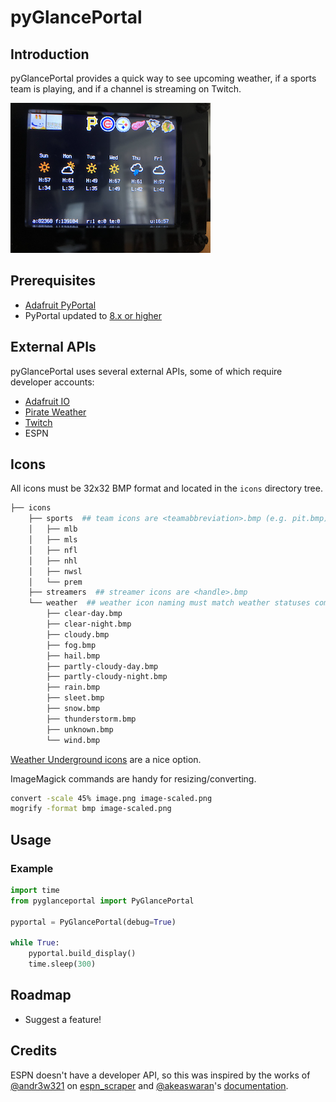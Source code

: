 pyGlancePortal
==============

## Introduction
pyGlancePortal provides a quick way to see upcoming weather, if a sports team is playing, and if a channel is streaming on Twitch.

![pyGlancePortal example](pyGlancePortal-example.png)

## Prerequisites
* [Adafruit PyPortal](https://www.adafruit.com/product/4116)
* PyPortal updated to [8.x or higher](https://circuitpython.org/board/pyportal/)

## External APIs
pyGlancePortal uses several external APIs, some of which require developer accounts:
* [Adafruit IO](https://io.adafruit.com/)
* [Pirate Weather](https://pirateweather.net)
* [Twitch](https://dev.twitch.tv/)
* ESPN

## Icons
All icons must be 32x32 BMP format and located in the `icons` directory tree.

```bash
├── icons
    ├── sports  ## team icons are <teamabbreviation>.bmp (e.g. pit.bmp)
    │   ├── mlb
    │   ├── mls
    │   ├── nfl
    │   ├── nhl
    │   ├── nwsl
    │   └── prem
    ├── streamers  ## streamer icons are <handle>.bmp
    └── weather  ## weather icon naming must match weather statuses coming from Pirate Weather
        ├── clear-day.bmp
        ├── clear-night.bmp
        ├── cloudy.bmp
        ├── fog.bmp
        ├── hail.bmp
        ├── partly-cloudy-day.bmp
        ├── partly-cloudy-night.bmp
        ├── rain.bmp
        ├── sleet.bmp
        ├── snow.bmp
        ├── thunderstorm.bmp
        ├── unknown.bmp
        └── wind.bmp
```
[Weather Underground icons](https://github.com/manifestinteractive/weather-underground-icons) are a nice option.

ImageMagick commands are handy for resizing/converting.
```bash
convert -scale 45% image.png image-scaled.png
mogrify -format bmp image-scaled.png
```

## Usage

### Example
```py
import time
from pyglanceportal import PyGlancePortal

pyportal = PyGlancePortal(debug=True)

while True:
    pyportal.build_display()
    time.sleep(300)
```

## Roadmap
* Suggest a feature!

## Credits
ESPN doesn't have a developer API, so this was inspired by the works of [@andr3w321](https://github.com/andr3w321) on [espn_scraper](https://github.com/andr3w321/espn_scraper) and [@akeaswaran](https://github.com/akeaswaran)'s [documentation](https://gist.github.com/akeaswaran/b48b02f1c94f873c6655e7129910fc3b).